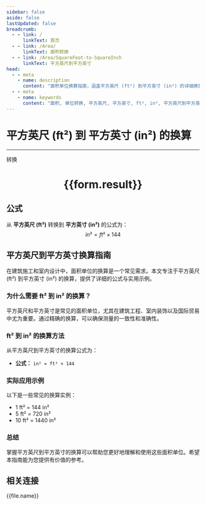 ```yaml
---
sidebar: false
aside: false
lastUpdated: false
breadcrumb:
  - - link: /
      linkText: 首页
  - - link: /Area/
      linkText: 面积转换
  - - link: /Area/SquareFoot-to-SquareInch
      linkText: 平方英尺到平方英寸
head:
  - - meta
    - name: description
      content: "面积单位换算指南，涵盖平方英尺 (ft²) 到平方英寸 (in²) 的详细换算公式与说明。"
  - - meta
    - name: keywords
      content: "面积, 单位转换, 平方英尺, 平方英寸, ft², in², 平方英尺到平方英寸, 面积转换指南"
---
```

# 平方英尺 (ft²) 到 平方英寸 (in²) 的换算
---
<script setup>
import { onMounted, reactive, inject, ref } from 'vue'
import { NButton, NForm, NFormItem, NInput, NInputNumber, NSelect, NCard, useMessage,NGrid ,NGi } from 'naive-ui'
import { defineClientComponent } from 'vitepress'
import { Area } from '../../files';

const convert = inject('convert')

const form = reactive({
  number: null,
  result: '',
})

const convertHandler = () => {
  if (form.number !== null && !isNaN(form.number)) {
    const convertedValue = parseFloat(form.number) * 144
    form.result = `${form.number}ft² = ${convertedValue.toFixed(2)}in²`
  } else {
    form.result = '请输入有效的数值。'
  }
}
</script>

<n-form size="large" :model="form">
  <n-form-item label="平方英尺 (ft²)">
    <n-input-number v-model:value="form.number" placeholder="输入平方英尺" style="width: 100%" />
  </n-form-item>
  <n-form-item>
    <n-button type="primary" @click="convertHandler" block>转换</n-button>
  </n-form-item>
</n-form>

<n-card  embedded :bordered="false" hoverable>
  <div  style="text-align:center">
    <h1>{{form.result}}</h1>
  </div>
</n-card>

## 公式

从 **平方英尺 (ft²)** 转换到 **平方英寸 (in²)** 的公式为：
$$ in² = ft² \times 144 $$

## 平方英尺到平方英寸换算指南

在建筑施工和室内设计中，面积单位的换算是一个常见需求。本文专注于平方英尺 (ft²) 到平方英寸 (in²) 的换算，提供了详细的公式与实用示例。

### 为什么需要 ft² 到 in² 的换算？

平方英尺和平方英寸是常见的面积单位，尤其在建筑工程、室内装饰以及国际贸易中尤为重要。通过精确的换算，可以确保测量的一致性和准确性。

### ft² 到 in² 的换算方法

从平方英尺到平方英寸的换算公式为：

- **公式：** `in² = ft² × 144`

### 实际应用示例

以下是一些常见的换算实例：

- 1 ft² = 144 in²
- 5 ft² = 720 in²
- 10 ft² = 1440 in²

### 总结

掌握平方英尺到平方英寸的换算可以帮助您更好地理解和使用这些面积单位。希望本指南能为您提供有价值的参考。

## 相关连接
<n-grid x-gap="12" :cols="3">
  <n-gi v-for="(file, index) in Area" :key="index">
    <n-button
      text
      tag="a"
      :href="file.path"
      type="primary"
    >
      {{file.name}}
    </n-button>
  </n-gi>
</n-grid>